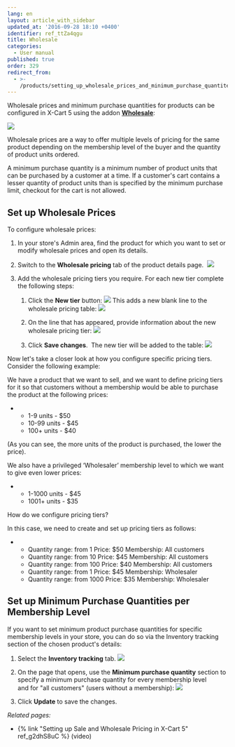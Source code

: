 ```yaml
---
lang: en
layout: article_with_sidebar
updated_at: '2016-09-28 18:10 +0400'
identifier: ref_ttZa4qgu
title: Wholesale
categories:
  - User manual
published: true
order: 329
redirect_from:
  - >-
    /products/setting_up_wholesale_prices_and_minimum_purchase_quantites_for_different_membership_levels.html
---
```

Wholesale prices and minimum purchase quantities for products can be configured in X-Cart 5 using the addon **[Wholesale](https://market.x-cart.com/addons/wholesale.html)**:

![]({{site.baseurl}}/attachments/6389808/8719226.png)

Wholesale prices are a way to offer multiple levels of pricing for the same product depending on the membership level of the buyer and the quantity of product units ordered.

A minimum purchase quantity is a minimum number of product units that can be purchased by a customer at a time. If a customer's cart contains a lesser quantity of product units than is specified by the minimum purchase limit, checkout for the cart is not allowed.

## Set up Wholesale Prices

To configure wholesale prices:

1.  In your store's Admin area, find the product for which you want to set or modify wholesale prices and open its details.
2.  Switch to the **Wholesale pricing** tab of the product details page. 
    ![]({{site.baseurl}}/attachments/6389808/8719228.png)

3.  Add the wholesale pricing tiers you require. For each new tier complete the following steps:
    1.  Click the **New tier** button:
        ![]({{site.baseurl}}/attachments/6389808/8719229.png)
        This adds a new blank line to the wholesale pricing table:
        ![]({{site.baseurl}}/attachments/6389808/8719230.png)

    2.  On the line that has appeared, provide information about the new wholesale pricing tier:
        ![]({{site.baseurl}}/attachments/6389808/8719231.png)
    3.  Click **Save changes**. 
        The new tier will be added to the table:
        ![]({{site.baseurl}}/attachments/6389808/8719232.png)

Now let's take a closer look at how you configure specific pricing tiers. Consider the following example:

We have a product that we want to sell, and we want to define pricing tiers for it so that customers without a membership would be able to purchase the product at the following prices:

*   *   1-9 units - $50
    *   10-99 units - $45
    *   100+ units - $40

(As you can see, the more units of the product is purchased, the lower the price).

We also have a privileged ‘Wholesaler’ membership level to which we want to give even lower prices:

*   *   1-1000 units - $45
    *   1001+ units - $35

How do we configure pricing tiers?

In this case, we need to create and set up pricing tiers as follows:

*   *   Quantity range: from 1
        Price: $50
        Membership: All customers
    *   Quantity range: from 10
        Price: $45
        Membership: All customers
    *   Quantity range: from 100
        Price: $40
        Membership: All customers
    *   Quantity range: from 1
        Price: $45
        Membership: Wholesaler
    *   Quantity range: from 1000
        Price: $35
        Membership: Wholesaler

## Set up Minimum Purchase Quantities per Membership Level

If you want to set minimum product purchase quantities for specific membership levels in your store, you can do so via the Inventory tracking section of the chosen product's details:

1.  Select the **Inventory tracking** tab.
    ![]({{site.baseurl}}/attachments/6389808/8719233.png)

2.  On the page that opens, use the **Minimum purchase quantity** section to specify a minimum purchase quantity for every membership level and for "all customers" (users without a membership):
    ![]({{site.baseurl}}/attachments/6389808/8719234.png)

3.  Click **Update** to save the changes.

_Related pages:_

*   {% link "Setting up Sale and Wholesale Pricing in X-Cart 5" ref_g2dhS8uC %} (video)
